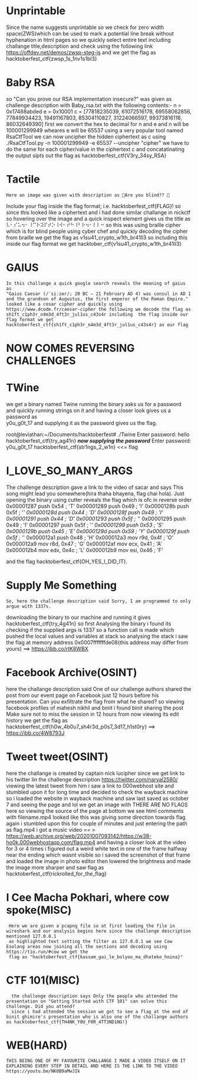 #  Unprintable
  Since the name suggests unprintable so we check for zero width space(ZWS)which  can be used to mark a potential line break without hyphenation in html pages so we quickly select entire text including challange title,description and check using the following link https://offdev.net/demos/zwsp-steg-js and we get the flag as hacktoberfest_ctf{zwsp_1s_1nv1s1bl3}
  
# Baby RSA  
  so "Can you prove our RSA implementation insecure?" was given as challenge description with Baby_rsa.txt with the following contents:-
  n = 0x17488abded
  e = 0x10001
  c = [77818235039, 61072516178, 69558062856, 77849934423, 19491167803, 85304110827, 31224066597, 99373816116, 86032649390]
  first we convert the hex to decimal for n and e and n will be 100001299949 wheares e will be 65537 using a very popular tool named RsaCtfTool we can now uncipher the hidden ciphertext as c using ./RsaCtfTool.py -n 100001299949 -e 65537 --uncipher "cipher" we have to do the same for each cipher/value in the ciphertext c and concatatinating the output sipts out the flag as hacktoberfest_ctf{V3ry_34sy_RSA} 
  
 # Tactile
    Here an image was given with description as 🤨Are you blind?? 🤨
Include your flag inside the flag format; i.e. hacktoberfest_ctf{FLAG}!
so since this looked like a ciphertext and i had done similar challange in nickctf so hovering over the image and a quick inspect element gives us the title as ⠧⠂⠎⠥⠲⠂⠸⠉⠗⠽⠏⠞⠕⠸⠺⠂⠞⠓⠸⠃⠗⠲⠂⠇⠇⠒ so this was using braille cipher which is for blind people using cyber chef and quickly decoding the cipher from braille we get the flag as v1su41_crypto_w1th_br41ll3 so including this inside our flag format we get hacktober_ctf{v1su41_crypto_w1th_br41ll3}

# GAIUS
    In this challange a quick google search reveals the meaning of gaius as 
    "Gaius Caesar (/ˈsiːzər/; 20 BC – 21 February AD 4) was consul in AD 1 and the grandson of Augustus, the first emperor of the Roman Empire."
    looked like a cesar cipher and quickly using https://www.dcode.fr/caesar-cipher the following we decode the flag as sh1ft_c1ph3r_n4m3d_4ft3r_jul1us_c43s4r including  the flag inside our flag format we get hacktoberfest_ctf{sh1ft_c1ph3r_n4m3d_4ft3r_jul1us_c43s4r} as our flag
    
# NOW COMES REVERSING CHALLENGES 

# TWine
   we get a binary named Twine running the binary asks us for a password and quickly running strings on it and having a closer look gives us a password as           
   y0u_g0t_17 and supplying it as the password gives us  the flag.
   
   root@leviathan:~/Documents/hacktoberfest# ./Twine 
Enter password: hello
hacktoberfest_ctf{try_ag41n}
_____now supplying the password_____ 
Enter password: y0u_g0t_17
hacktoberfest_ctf{str1ngs_2_w1n} <<= flag

# I_LOVE_SO_MANY_ARGS
  The challenge description gave a link to the video of sacar and says This song might lead you somewhere(hira thaha bhayena, flag chai hola). Just opening the binary using cutter reveals the flag which is ofc in reverse order 
 0x00001287      push    0x54       ; 'T'
 0x00001289      push    0x49       ; 'I'
 0x0000128b      push    0x5f       ; '_'
 0x0000128d      push    0x44       ; 'D'
 0x0000128f      push    0x49       ; 'I'
 0x00001291      push    0x44       ; 'D'
 0x00001293      push    0x5f       ; '_'
 0x00001295      push    0x49       ; 'I'
 0x00001297      push    0x5f       ; '_'
 0x00001299      push    0x53       ; 'S'
 0x0000129b      push    0x45       ; 'E'
 0x0000129d      push    0x59       ; 'Y'
 0x0000129f      push    0x5f       ; '_'
 0x000012a1      push    0x48       ; 'H'
 0x000012a3      mov     r9d, 0x4f  ; 'O'
 0x000012a9      mov     r8d, 0x47  ; 'G'
 0x000012af      mov     ecx, 0x41  ; 'A'
 0x000012b4      mov     edx, 0x4c  ; 'L'
 0x000012b9      mov     esi, 0x46  ; 'F'

and the flag hacktoberfest_ctf{OH_YES_I_DID_IT}.

# Supply Me Something
    So, here the challenge description said Sorry, I am programmed to only argue with 1337s.
   downloading the binary to our machine and running it gives hacktoberfest_ctf{try_4g41n} so first 
   Analysing the binary i found its checking if the supplied args is 1337 so a function call is made which pushed the local values and variables at stack so analysing the stack i saw the flag at memory address 0x0007fffffffde08(this address may differ from yours) ==> https://ibb.co/rtK6WBX
 
# Facebook Archive(OSINT)
  here the challange description said One of our challenge authors shared the post from our event page on Facebook just 12 hours before his presentation. Can you exfiltrate the flag from what he shared? so viewing facebook profiles of mahesh nikhil and binit i found binit sharing the post Make sure not to miss the session in 12 hours from now viewing its edit history we get the flag as hacktoberfest_ctf{h0w_4b0u7_sh4r3d_p0s7_3d17_h1st0ry}  ==> https://ibb.co/4W8793J
  
# Tweet tweet(OSINT)
   here the challange is created by captain nick lucipher since we get link to his twitter lin the challenge description https://twitter.com/naryal2580/ viewing the latest tweet from him i saw a link to 000webhost site and stumbled upon it for long time and decided to check the wayback machine so i loaded the website in wayback machine and saw last saved as october 7 and seeing the page and lol we get an image with THERE ARE NO FLAGS here so viewing the source of the page at bottom we see html comments with filename.mp4 looked like this was giving some direction towards flag again i stumbled upon this for couple of minutes and just entering the path as flag.mp4 i got a music video == > https://web.archive.org/web/20201007093142/https://w38-ho0k.000webhostapp.com/flag.mp4 and having a closer look at the video for 3 or 4 times i figured out a weird white text in one of the frame halfway near the ending which wasnt visible so i saved the screenshot of that frame and loaded the image in photo editor then lowered the brightness and made the image more sharper and saw flag as hacktoberfest_ctf{rickrolled_for_the_flag}
   
#  I Cee Macha Pokhari, where cow spoke(MISC)
     Here we are given a pcapng file so at first loading the file in wireshark and our analysis begins here since the challenge description mentioned 127.0.0.1 
     as highlighted text setting the filter as 127.0.0.1 we see Cow Esolang areas now joining all the sections and decoding using https://tio.run/#cow we get the      
     flag as "hacktoberfest_ctf{kassam_gai_le_bolyoo_ma_dhateko_hoina}"
     
# CTF 101(MISC)
      the challenge description says Only the people who attended the presentation on "Getting Started with CTF 101" can solve this challenge. Did you attend?
      since i had attended the session we got to see a flag at the end of binit ghimire's presentation who is also one of the challange authors as hacktoberfest_ctf{TH4NK_Y0U_F0R_4TT3ND1NG!}
    
# WEB(HARD)
    THIS BEING ONE OF MY FAVOURITE CHALLANGE I MADE A VIDEO ITSELF ON IT EXPLAINING EVERY STEP IN DETAIL AND HERE IS THE LINK TO THE VIDEO
    https://youtu.be/NK0B9aMwJIk 
